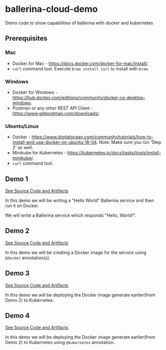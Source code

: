# ballerina-cloud-demo
Demo code to show capabilities of ballerina with docker and kubernetes

## Prerequisites
### Mac
- Docker for Mac - https://docs.docker.com/docker-for-mac/install/.   
- `curl` command tool. Execute `brew install curl` to install with `brew`.  

### Windows
- Docker for Windows - https://hub.docker.com/editions/community/docker-ce-desktop-windows.
- Postman or any other REST API Client - https://www.getpostman.com/downloads/.

### Ubuntu/Linux
- Docker - https://www.digitalocean.com/community/tutorials/how-to-install-and-use-docker-on-ubuntu-18-04. Note: Make sure you run 'Step 2' as well.
- Minikube for Kubernetes - https://kubernetes.io/docs/tasks/tools/install-minikube/.
- `curl` command tool.

## Demo 1
[See Source Code and Artifacts](demo-1)

In this demo we will be writing a "Hello World" Ballerina service and then run it on Docker.

We will write a Ballerina service which responds "Hello, World!".

## Demo 2
[See Source Code and Artifacts](demo-2)

In this demo we will be creating a Docker image for the service using `@docker` annotation(s).

## Demo 3
[See Source Code and Artifacts](demo-3)

In this demo we will be deploying the Docker image generate earlier(from Demo 2) to Kubernetes.

## Demo 4
[See Source Code and Artifacts](demo-4)

In this demo we will be deploying the Docker image generate earlier(from Demo 2) to Kubernetes using `@kubernetes` annotation.
